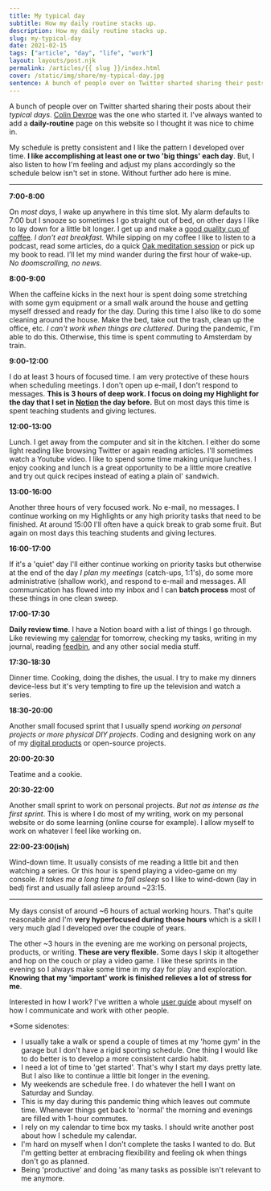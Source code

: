 ```yaml
---
title: My typical day
subtitle: How my daily routine stacks up.
description: How my daily routine stacks up.
slug: my-typical-day
date: 2021-02-15
tags: ["article", "day", "life", "work"]
layout: layouts/post.njk
permalink: /articles/{{ slug }}/index.html
cover: /static/img/share/my-typical-day.jpg
sentence: A bunch of people over on Twitter sharted sharing their posts about their typical days. Colin Devroe was the one who started it.
---
```


A bunch of people over on Twitter sharted sharing their posts about their _typical days_.  [Colin Devroe](http://cdevroe.com/2021/01/07/my-typical-day/) was the one who started it. I've always wanted to add a **daily-routine** page on this website so I thought it was nice to chime in. 

My schedule is pretty consistent and I like the pattern I developed over time. **I like accomplishing at least one or two 'big things' each day**. But, I also listen to how I'm feeling and adjust my plans accordingly so the schedule below isn't set in stone. Without further ado here is mine.

---

**7:00-8:00**

On _most days_, I wake up anywhere in this time slot. My alarm defaults to 7:00 but I snooze so sometimes I go straight out of bed, on other days I like to lay down for a little bit longer. I get up and make a [good quality cup of coffee][coffee]. _I don't eat breakfast._ While sipping on my coffee I like to listen to a podcast, read some articles, do a quick [Oak meditation session][oak] or pick up my book to read. I’ll let my mind wander during the first hour of wake-up. _No doomscrolling, no news_.

**8:00-9:00**

When the caffeine kicks in the next hour is spent doing some stretching with some gym equipment or a small walk around the house and getting myself dressed and ready for the day. During this time I also like to do some cleaning around the house. Make the bed, take out the trash, clean up the office, etc. _I can't work when things are cluttered._ During the pandemic, I'm able to do this. Otherwise, this time is spent commuting to Amsterdam by train.

**9:00-12:00**

I do at least 3 hours of focused time. I am very protective of these hours when scheduling meetings. I don't open up e-mail, I don't respond to messages. **This is 3 hours of deep work. I focus on doing my Highlight for the day that I set in [Notion][notion] the day before.** But on most days this time is spent teaching students and giving lectures.

**12:00-13:00**

Lunch. I get away from the computer and sit in the kitchen. I either do some light reading like browsing Twitter or again reading articles. I'll sometimes watch a Youtube video. I like to spend some time making unique lunches. I enjoy cooking and lunch is a great opportunity to be a little more creative and try out quick recipes instead of eating a plain ol' sandwich.

**13:00-16:00**

Another three hours of very focused work. No e-mail, no messages. I continue working on my Highlights or any high priority tasks that need to be finished. At around 15:00 I'll often have a quick break to grab some fruit. But again on most days this teaching students and giving lectures.

**16:00-17:00**

If it's a 'quiet' day I'll either continue working on priority tasks but otherwise at the end of the day _I plan my meetings_ (catch-ups, 1:1's), do some more administrative (shallow work), and respond to e-mail and messages. All communication has flowed into my inbox and I can **batch process** most of these things in one clean sweep.

**17:00-17:30**

**Daily review time**. I have a Notion board with a list of things I go through. Like reviewing my [calendar][calendar] for tomorrow, checking my tasks, writing in my journal, reading [feedbin][feedbin], and any other social media stuff.

**17:30-18:30**

Dinner time. Cooking, doing the dishes, the usual. I try to make my dinners device-less but it's very tempting to fire up the television and watch a series.

**18:30-20:00**

Another small focused sprint that I usually spend _working on personal projects or more physical DIY projects_. Coding and designing work on any of my [digital products](/projects) or open-source projects.

**20:00-20:30**

Teatime and a cookie.

**20:30-22:00**

Another small sprint to work on personal projects. _But not as intense as the first sprint_. This is where I do most of my writing, work on my personal website or do some learning (online course for example). I allow myself to work on whatever I feel like working on. 

**22:00-23:00(ish)**

Wind-down time. It usually consists of me reading a little bit and then watching a series. Or this hour is spend playing a video-game on my console. _It takes me a long time to fall asleep_ so I like to wind-down (lay in bed) first and usually fall asleep around ~23:15.

---

My days consist of around ~6 hours of actual working hours. That's quite reasonable and I'm **very hyperfocused during those hours** which is a skill I very much glad I developed over the couple of years.

The other ~3 hours in the evening are me working on personal projects, products, or writing. **These are very flexible.** Some days I skip it altogether and hop on the couch or play a video game. I like these sprints in the evening so I always make some time in my day for play and exploration. **Knowing that my 'important' work is finished relieves a lot of stress for me**.

Interested in how I work? I've written a whole [user guide](/guides/user-guide) about myself on how I communicate and work with other people.

*Some sidenotes:

* I usually take a walk or spend a couple of times at my 'home gym' in the garage but I don't have a rigid sporting schedule. One thing I would like to do better is to develop a more consistent cardio habit.
* I need a lot of time to 'get started'. That's why I start my days pretty late. But I also like to continue a little bit longer in the evening.
* My weekends are schedule free. I do whatever the hell I want on Saturday and Sunday.
* This is my day during this pandemic thing which leaves out commute time. Whenever things get back to 'normal' the morning and evenings are filled with 1-hour commutes.
* I rely on my calendar to time box my tasks. I should write another post about how I schedule my calendar.
* I'm hard on myself when I don't complete the tasks I wanted to do. But I'm getting better at embracing flexibility and feeling ok when things don't go as planned.
* Being 'productive' and doing 'as many tasks as possible isn't relevant to me anymore.

[coffee]: https://www.youtube.com/channel/UCMb0O2CdPBNi-QqPk5T3gsQ
[oak]: https://www.oakmeditation.com
[notion]: http://notion.so
[calendar]: https://flexibits.com/fantastical
[feedbin]: http://feedbin.com